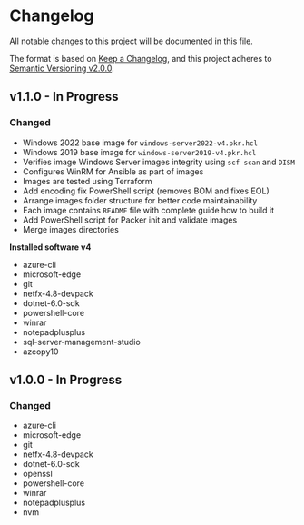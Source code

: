 # Changelog

All notable changes to this project will be documented in this file.

The format is based on [Keep a Changelog](https://keepachangelog.com/en/1.0.0/),
and this project adheres to [Semantic Versioning v2.0.0](https://semver.org/spec/v2.0.0.html).

## v1.1.0 - In Progress

### Changed

- Windows 2022 base image for `windows-server2022-v4.pkr.hcl`
- Windows 2019 base image for `windows-server2019-v4.pkr.hcl`
- Verifies image Windows Server images integrity using `scf scan` and `DISM`
- Configures WinRM for Ansible as part of images
- Images are tested using Terraform
- Add encoding fix PowerShell script (removes BOM and fixes EOL)
- Arrange images folder structure for better code maintainability
- Each image contains `README` file with complete guide how to build it
- Add PowerShell script for Packer init and validate images
- Merge images directories

**Installed software v4**

- azure-cli
- microsoft-edge
- git
- netfx-4.8-devpack
- dotnet-6.0-sdk
- powershell-core
- winrar
- notepadplusplus
- sql-server-management-studio
- azcopy10

## v1.0.0 - In Progress

### Changed

- azure-cli
- microsoft-edge
- git
- netfx-4.8-devpack
- dotnet-6.0-sdk
- openssl
- powershell-core
- winrar
- notepadplusplus
- nvm

